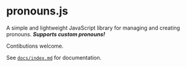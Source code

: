# pronouns.js

A simple and lightweight JavaScript library for managing and creating pronouns. **_Supports custom pronouns!_**

Contibutions welcome.

See [`docs/index.md`](docs) for documentation.
